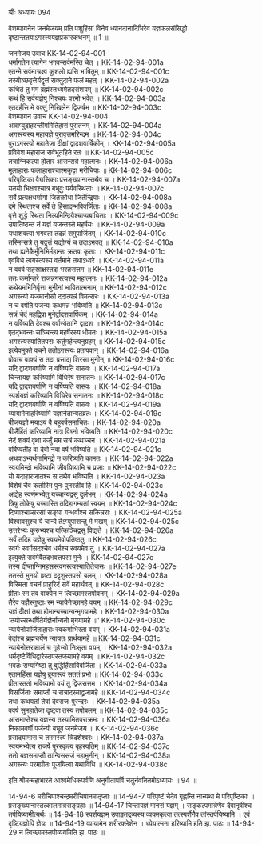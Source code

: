 श्रीः
अध्यायः 094

वैशम्पायनेन जनमेजयम् प्रति पशुहिंसां विनैव ध्यानदानादिभिरेव यज्ञफलसंसिद्धौ दृष्टान्ततयाऽगस्त्ययज्ञप्रकारकथनम् ॥ 1 ॥

जनमेजय उवाच 	KK-14-02-94-001  
धर्मागतेन त्यागेन भगवन्सर्वमस्ति चेत् ।	KK-14-02-94-001a  
एतन्मे सर्वमाचक्ष्व कुशलो ह्यसि भाषितुम् ॥	KK-14-02-94-001c  
तस्योञ्छवृत्तेर्यद्वृत्तं सक्तुदाने फलं महत् ।	KK-14-02-94-002a  
कथितं तु मम ब्रह्मंस्तथ्यमेतदसंशयम् ॥	KK-14-02-94-002c  
कथं हि सर्वयज्ञेषु निश्चयः परमो भवेत् ।	KK-14-02-94-003a  
एतदर्हसि मे वक्तुं निखिलेन द्विजर्षभ ॥	KK-14-02-94-003c  
वैशम्पायन उवाच 	KK-14-02-94-004  
अत्राप्युदाहरन्तीममितिहासं पुरातनम् ।	KK-14-02-94-004a  
अगस्त्यस्य महायज्ञे पुरावृत्तमरिन्दम ॥	KK-14-02-94-004c  
पुराऽगस्त्यो महातेजा दीक्षां द्वादशवार्षिकीम् ।	KK-14-02-94-005a  
प्रविवेश महाराज सर्वभूतहिते रतः ॥	KK-14-02-94-005c  
तत्राग्निकल्पा होतार आसन्सत्रे महात्मनः ।	KK-14-02-94-006a  
मूलाहाराः फलाहाराश्चाश्मकुट्टा मरीचिपाः ॥	KK-14-02-94-006c  
परिपृष्टिका वैघसिकाः प्रसङ्ख्यानास्तथैव च ।	KK-14-02-94-007a  
यतयो भिक्षवश्चात्र बभूवुः पर्यवस्थिताः ॥	KK-14-02-94-007c  
सर्वे प्रत्यक्षधर्माणो जितक्रोधा जितेन्द्रियाः ।	KK-14-02-94-008a  
दमे स्थिताश्च सर्वे ते हिंसादम्भविवर्जिताः ॥	KK-14-02-94-008a  
वृत्ते शुद्धे स्थिता नित्यमिन्द्रियैश्चाप्यबाधिताः ।	KK-14-02-94-009c  
उपातिष्ठन्त तं यज्ञं यजन्तस्ते महर्षयः ॥	KK-14-02-94-009a  
यथाशक्त्या भगवता तदन्नं समुपार्जितम् ।	KK-14-02-94-010c  
तस्मिन्सत्रे तु यद्वृत्तं यद्योग्यं च तदाऽभवत् ॥	KK-14-02-94-010a  
तथा ह्यनेकैर्मुनिभिर्महान्तः क्रतवः कृताः ।	KK-14-02-94-011c  
एवंविधे त्वगस्त्यस्य वर्तमाने तथाऽध्वरे ।	KK-14-02-94-011a  
न ववर्ष सहस्राक्षस्तदा भरतसत्तम ॥	KK-14-02-94-011e  
ततः कर्मान्तरे राजन्नगस्त्यस्य महात्मनः ।	KK-14-02-94-012a  
कथेयमभिनिर्वृत्ता मुनीनां भावितात्मनाम् ॥	KK-14-02-94-012c  
अगस्त्यो यजमानोसौ ददात्यन्नं विमत्सरः ।	KK-14-02-94-013a  
न च वर्षति पर्जन्यः कथमन्नं भविष्यति ॥	KK-14-02-94-013c  
सत्रं चेदं महद्विप्रा मुनेर्द्वादशवार्षिकम् ।	KK-14-02-94-014a  
न वर्षिष्यति देवश्च वर्षाण्येतानि द्वादश ॥	KK-14-02-94-014c  
एतद्भवन्तः सञ्चिन्त्य महर्षेरस्य धीमतः ।	KK-14-02-94-015a  
अगस्त्यस्यातितपसः कर्तुमर्हन्त्यनुग्रहम् ॥	KK-14-02-94-015c  
इत्येवमुक्ते वचने ततोऽगस्त्यः प्रतापवान् ।	KK-14-02-94-016a  
प्रोवाच वाक्यं स तदा प्रसाद्य शिरसा मुनीन् ॥	KK-14-02-94-016c  
यदि द्वादशवर्षाणि न वर्षिष्यति वासवः ।	KK-14-02-94-017a  
चिन्तायज्ञं करिष्यामि विधिरेष सनातनः ॥	KK-14-02-94-017c  
यदि द्वादशवर्षाणि न वर्षिष्यति वासवः ।	KK-14-02-94-018a  
स्पर्शयज्ञं करिष्यामि विधिरेष सनातनः ॥	KK-14-02-94-018c  
यदि द्वादशवर्षाणि न वर्षिष्यति वासवः ।	KK-14-02-94-019a  
व्यायामेनाहरिष्यामि यज्ञानेतान्यतव्रतः ॥	KK-14-02-94-019c  
बीजयज्ञो मयाऽयं वै बहुवर्षसमाचितः ।	KK-14-02-94-020a  
बीजैर्हितं करिष्यामि नात्र विघ्नो भविष्यति ॥	KK-14-02-94-020c  
नेदं शक्यं वृथा कर्तुं मम सत्रं कथञ्चन ।	KK-14-02-94-021a  
वर्षिष्यतीह वा देवो नवा वर्षं भविष्यति ॥	KK-14-02-94-021c  
अथवाऽभ्यर्थनामिन्द्रो न करिष्यति कामतः ।	KK-14-02-94-022a  
स्वयमिन्द्रो भविष्यामि जीवयिष्यामि च प्रजाः ॥	KK-14-02-94-022c  
यो यदाहारजातश्च स तथैव भविष्यति ।	KK-14-02-94-023a  
विशेषं चैव कर्तास्मि पुनः पुनरतीव हि ॥	KK-14-02-94-023c  
अद्येह स्वर्णमभ्येतु यच्चान्यद्वसु दुर्लभम् ।	KK-14-02-94-024a  
त्रिषु लोकेषु यच्चास्ति तदिहागम्यतां स्वयम् ॥	KK-14-02-94-024c  
दिव्याश्चाप्सरसां सङ्घा गन्धर्वाश्च सकिन्नराः ।	KK-14-02-94-025a  
विश्वावसुश्च ये चान्ये तेऽप्युपासन्तु मे मखम् ॥	KK-14-02-94-025c  
उत्तरेभ्यः कुरुभ्यश्च यत्किञ्चिद्वसु विद्यते ।	KK-14-02-94-026a  
सर्वं तदिह यज्ञेषु स्वयमेवोपतिष्ठतु ॥	KK-14-02-94-026c  
स्वर्गः स्वर्गसदश्चैव धर्मश्च स्वयमेव तु ।	KK-14-02-94-027a  
इत्युक्ते सर्वमेवैतदभवत्तपसा मुनेः ।	KK-14-02-94-027c  
तस्य दीप्ताग्निमहसस्त्वगस्त्यस्यातितेजसः ॥	KK-14-02-94-027e  
ततस्ते मुनयो हृष्टा ददृशुस्तपसो बलम् ।	KK-14-02-94-028a  
विस्मिता वचनं प्राहुरिदं सर्वे महार्थवत् ॥	KK-14-02-94-028c  
प्रीताः स्म तव वाक्येन न त्विच्छामस्तपोवनम् ।	KK-14-02-94-029a  
तैरेव यज्ञैस्तुष्टाः स्म न्यायेनेच्छामहे वयम् ॥	KK-14-02-94-029c  
यज्ञं दीक्षां तथा होमान्यच्चान्यन्मृगयामहे ।	KK-14-02-94-030a  
'तयोस्सन्धर्षितैर्यज्ञैर्नान्यतो मृगयामहे ॥'	KK-14-02-94-030c  
न्यायेनोपार्जिताहाराः स्वकर्माभिरता वयम् ।	KK-14-02-94-031a  
वेदांश्च ब्रह्मचर्येण न्यायतः प्रार्थयामहे ॥	KK-14-02-94-031c  
न्यायेनोत्तरकालं च गृहेभ्यो निःसृता वयम् ।	KK-14-02-94-032a  
धर्मदृष्टैर्विधिद्वारैस्तपस्तप्स्यामहे वयम् ॥	KK-14-02-94-032c  
भवतः सम्यगिष्टा तु बुद्धिर्हिंसाविवर्जिता ।	KK-14-02-94-033a  
एतामहिंसा यज्ञेषु ब्रूयास्त्वं सततं प्रभो ॥	KK-14-02-94-033c  
प्रीतास्ततो भविष्यामो वयं तु द्विजसत्तम ।	KK-14-02-94-034a  
विसर्जिताः समाप्तौ च सत्रादस्माद्व्रजामहे ॥	KK-14-02-94-034c  
तथा कथयतां तेषां देवराजः पुरन्दरः ।	KK-14-02-94-035a  
ववर्ष सुमहातेजा दृष्ट्वा तस्य तपोबलम् ॥	KK-14-02-94-035c  
आसमाप्तेश्च यज्ञस्य तस्यामितपराक्रमः ।	KK-14-02-94-036a  
निकामवर्षी पर्जन्यो बभूव जनमेजय ॥	KK-14-02-94-036c  
प्रसादयामास च तमगस्त्यं त्रिदशेश्वरः ।	KK-14-02-94-037a  
स्वयमभ्येत्य राजर्षे पुरस्कृत्य बृहस्पतिम् ॥	KK-14-02-94-037c  
ततो यज्ञसमाप्तौ तान्विससर्ज महामुनीन् ।	KK-14-02-94-038a  
अगस्त्यः परमप्रीतः पूजयित्वा यथाविधि ॥ 	KK-14-02-94-038c  

इति श्रीमन्महाभारते आश्वमेधिकपर्वणि अनुगीतापर्वि चतुर्नवतितमोऽध्यायः ॥ 94 ॥

14-94-6 मरीचिपाश्चन्द्रमरीचिपानमातृप्ताः ॥ 14-94-7 परिपृष्टं चेदेव गृह्णन्ति नान्यथा मे परिपृष्टिकाः । प्रसङ्ख्यानास्तत्कालमात्रसङ्ग्रहाः ॥ 14-94-17 चिन्तायज्ञं मानसं यज्ञम् । सङ्कल्पमात्रेणैव देवानृषींश्च तर्पयिष्यामीत्यर्थः ॥ 14-94-18 स्पर्शयज्ञम् उपाहृतद्रव्यस्य व्ययमकृत्वा तत्स्पर्शेनैव तांस्तर्पयिष्यामि । एवं दृष्टियज्ञोपि ज्ञेयः ॥ 14-94-19 व्यायामेन शरीरक्लेशेन । ध्येयात्मना हरिष्यामि हति झ. पाठः ॥ 14-94-29 न त्विच्छामस्तपोव्ययमिति झ. पाठः ॥
